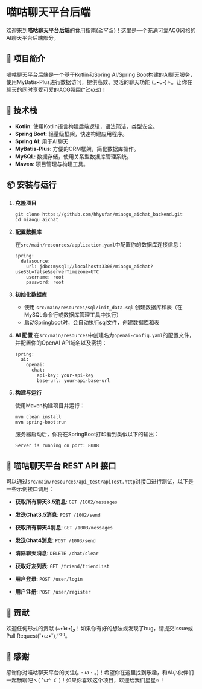 # 喵咕聊天平台后端

欢迎来到**喵咕聊天平台后端**的食用指南(≧▽≦)！这里是一个充满可爱ACG风格的AI聊天平台后端部分。

## 📝 项目简介

喵咕聊天平台后端是一个基于Kotlin和Spring AI/Spring Boot构建的AI聊天服务，使用MyBatis-Plus进行数据访问，提供高效、灵活的聊天功能 (｡•̀ᴗ-)✧。让你在聊天的同时享受可爱的ACG氛围(*≧ω≦)！

## 🚀 技术栈

- **Kotlin**: 使用Kotlin语言构建后端逻辑，语法简洁，类型安全。
- **Spring Boot**: 轻量级框架，快速构建应用程序。
- **Spring AI**: 用于AI聊天
- **MyBatis-Plus**: 方便的ORM框架，简化数据库操作。
- **MySQL**: 数据存储，使用关系型数据库管理系统。
- **Maven**: 项目管理与构建工具。

## 📦 安装与运行

1. **克隆项目**

   ```
   git clone https://github.com/hhyufan/miaogu_aichat_backend.git
   cd miaogu_aichat
   ```

2. **配置数据库**

   在`src/main/resources/application.yaml`中配置你的数据库连接信息：

   ```
   spring:
     datasource:
       url: jdbc:mysql://localhost:3306/miaogu_aichat?useSSL=false&serverTimezone=UTC
       username: root
       password: root
   ```

3. **初始化数据库**

   - 使用 `src/main/resources/sql/init_data.sql` 创建数据库和表（在MySQL命令行或数据库管理工具中执行）
   - 启动Springboot时，会自动执行sql文件，创建数据库和表

4. **AI 配置**
   在`src/main/resources`中创建名为`openai-config.yaml`的配置文件，并配置你的OpenAI API域名以及密钥：
   ```
   spring:
     ai:
       openai:
         chat:
           api-key: your-api-key
           base-url: your-api-base-url
   ```
5. **构建与运行**

   使用Maven构建项目并运行：

   ```
   mvn clean install
   mvn spring-boot:run
   ```

   服务器启动后，你将在SpringBoot打印看到类似以下的输出：

   ```
   Server is running on port: 8088
   ```

## 🌟 喵咕聊天平台 REST API 接口

可以通过`src/main/resources/api_test/apiTest.http`对接口进行测试，以下是一些示例接口调用：

- **获取所有聊天3.5消息**: `GET /1002/messages`

- **发送Chat3.5消息**: `POST /1002/send`

- **获取所有聊天4消息**: `GET /1003/messages`

- **发送Chat4消息**: `POST /1003/send`

- **清除聊天消息**: `DELETE /chat/clear`

- **获取好友列表**: `GET /friend/friendList`

- **用户登录**: `POST /user/login`

- **用户注册**: `POST /user/register`

## 🐾 贡献

欢迎任何形式的贡献 (๑•̀ㅂ•́)و！如果你有好的想法或发现了bug，请提交Issue或Pull Request(˘•ω•˘)◞⁽˙³˙⁾。

## 💖 感谢

感谢你对喵咕聊天平台的关注(｡・ω・｡)！希望你在这里找到乐趣，和AI小伙伴们一起畅聊吧ヽ( ^ω^ ゞ )！如果你喜欢这个项目，欢迎给我们星星⭐️！
